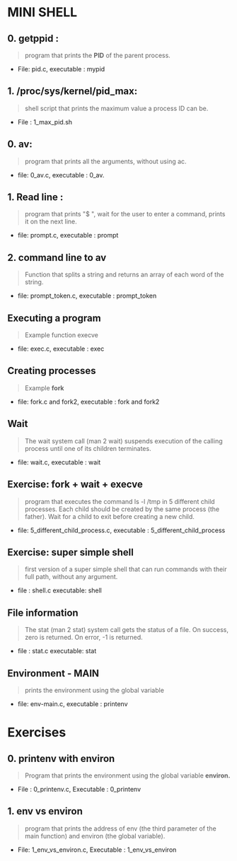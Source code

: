 # MINI SHELL

## 0. getppid : 
> program that prints the **PID** of the parent process. 
- File: pid.c,  executable : mypid

## 1. /proc/sys/kernel/pid_max:
> shell script that prints the maximum value a process ID can be.
- File : 1_max_pid.sh

## 0. av:
> program that prints all the arguments, without using ac.
- file: 0_av.c, executable : 0_av.

## 1. Read line : 
> program that prints "$ ", wait for the user to enter a command, prints it on the next line.
- file: prompt.c, executable : prompt

## 2. command line to av
>Function that splits a string and returns an array of each word of the string.
- file: prompt_token.c, executable : prompt_token

## Executing a program
> Example function execve
- file: exec.c, executable : exec

## Creating processes
> Example **fork**
- file: fork.c and fork2, executable : fork and fork2

## Wait
> The wait system call (man 2 wait) suspends execution of the calling process until one of its children terminates.
- file: wait.c, executable : wait

## Exercise: fork + wait + execve
> program that executes the command ls -l /tmp in 5 different child processes. Each child should be created by the same process (the father). Wait for a child to exit before creating a new child.
- file: 5_different_child_process.c, executable : 5_different_child_process

## Exercise: super simple shell
> first version of a super simple shell that can run commands with their full path, without any argument.
- file : shell.c executable: shell
## File information
> The stat (man 2 stat) system call gets the status of a file. On success, zero is returned. On error, -1 is returned.
- file : stat.c executable: stat

## Environment - MAIN 

> prints the environment using the global variable
- file: env-main.c, executable : printenv

# Exercises

## 0. printenv with environ
> Program that prints the environment using the global variable **environ.**
- File : 0_printenv.c, Executable : 0_printenv
## 1. env vs environ
>program that prints the address of env (the third parameter of the main function) and environ (the global variable).
- File: 1_env_vs_environ.c, Executable : 1_env_vs_environ

